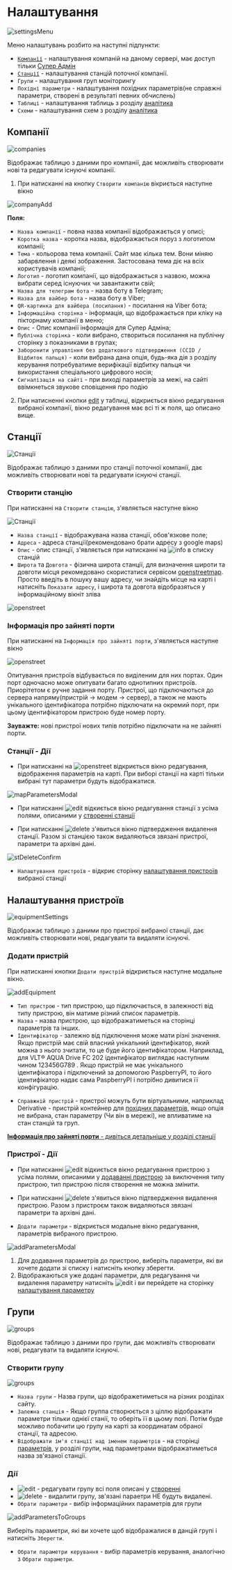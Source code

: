 # Налаштування

![settingsMenu](/img/settings/settingsMenu.png)

Меню налаштувань розбито на наступні підпункти:

* [`Компанії`](/settings/#_2) - налаштування компаній на даному сервері, має доступ тільки [Супер Адмін](/#_3)
* [`Станції`](/settings/#_2) - налаштування станцій поточної компанії.
* `Групи` - налаштування груп моніторингу
* `Похідні параметри` - налаштування похідних параметрів(не справжні параметри, створені в результаті певних обчислень)
* `Таблиці` - налаштування таблиць з розділу [аналітика](/analytics/#_3)
* `Схеми` - налаштування схем з розділу [аналітика](/analytics/#_5)

## Компанії

![companies](img/settings/companies.png)

Відображає таблицю з даними про компанії, дає можливіть створювати нові та редагувати існуючі компанії.

1. При натисканні на кнопку `Створити компанію` вікриється наступне вікно

![companyAdd](img/settings/companyAdd.png)

**Поля:**

* `Назва компанії` - повна назва компанії відображається у описі;
* `Коротка назва` - коротка назва, відображається поруз з логотипом компанії;
* `Тема` - кольорова тема компанії. Сайт має кілька тем. Вони міняю забарвлення і деякі зображення. Застосована тема діє на всіх користувачів компанії;
* `Логотип` - логотип компанії, що відображається з назвою, можна вибрати серед існуючих чи завантажити свій;
* `Назва для телеграм бота` - назва боту в Telegram;
* `Назва для вайбер бота` - назва боту в Viber;
* `QR-картинка для вайбера (посилання)` - посилання на Viber бота;
* `Інформаційна сторінка` - інформація, що відображається при кліку на пікторнаму компанії в меню;
* `Опис` - Опис компанії інформація для Супер Адміна;
* `Публічна сторінка` - коли вибрано, створиться посилання на публічну сторінку з показниками в групах;
* `Заборонити управління без додаткового підтвердження (CCID / Відбиток пальця)` - коли вибрана дана опція, будь-яка дія з розділу керування потребуватиме верифікації відбитку пальця чи використання спеціального цифрового носія;
* `Сигналізація на сайті` - при виході параметрів за межі, на сайті ввімкнеться звукове сповіщення про подію

2. При натисненні кнопки [edit](/img/common/edit.png) у таблиці, відкриється вікно редагування вибраної компанії, вікно редагування має всі ті ж поля, що описано вище.


## Станції

![Станції](/img/settings/stations.png)

Відображає таблицю з даними про станції поточної компанії, дає можливіть створювати нові та редагувати існуючі станції.

### Створити станцію

При натисканні на `Cтворити станцію`, з'являється наступне вікно

![Станції](/img/settings/addStationModal.png)

* `Назва станції` - відображувана назва станції, обов'язкове поле;
* `Адреса` - адреса станції(рекомендовано брати адресу з google maps)
* `Опис` - опис станції, з'являється при натисканні на ![info](/img/common/info.png) в списку станцій
* `Широта` та `Довгота` - фізична широта станції, для визначення широти та довготи місця рекомедовано скористатися сервісом [openstreetmap](https://www.openstreetmap.org/). Просто введіть в пошуку вашу адресу, чи знайдіть місце на карті і натисніть `Показати адресу`, і широта та довгота відобразяться у інформаційному вікніт зліва

![openstreet](/img/settings/openstreet.png)

### Інформація про зайняті порти

При натисканні на `Інформація про зайняті порти`, з'являється наступне вікно

![openstreet](/img/settings/portsModal.png)

Опитування пристроїв відбувається по виділеним для них портах. Один порт одночасно може опитувати багато однотипних пристроїв. Приорітетом є ручне задання порту. Пристрої, що підключаються до сервера напряму(пристрій -> модем -> сервер), а також не мають унікального ідентифікатора потрібно підключати на окремий порт, при цьому ідентифікатором пристрою буде номер порту. 

**Зауважте:** нові пристрої нових типів потрібно підключати на не зайняті порти.

### Станції - Дії

<!-- TODO: link -->
* При натисканні на ![openstreet](/img/settings/mapMarker.png) відкриється вікно редагування, відображення параметрів на карті.
При виборі станції на карті тільки вибрані тут параметри будуть відображатися.

![mapParametersModal](/img/settings/mapParametersModal.png)

* При натисканні ![edit](/img/common/edit.png) відкиється вікно редагування станції з усіма полями, описаними у [створенні станції](/settings/#_4)

* При натисканні ![delete](/img/common/delete.png) з'явиться вікно підтвердження видалення станції. Разом зі станцією також видаляються звязані пристрої, параметри та архівні дані.

![stDeleteConfirm](/img/settings/stDeleteConfirm.png)

* `Налаштування пристроїв` - відкриє сторінку [налаштування пристроїв](/settings/#_7) вибраної станції

## Налаштування пристроїв

![equipmentSettings](/img/settings/equipmentSettings.png)

Відображає таблицю з даними про пристрої вибраної станції, дає можливіть створювати нові, редагувати та видаляти існуючі.

### Додати пристрій

При натисканні кнопки `Додати пристрій` відкриється наступне модальне вікно.

![addEquipment](/img/settings/addEquipment.png)

* `Тип пристрою` - тип пристрою, що підключається, в залежності від типу пристрою, він матиме різний список параметрів.
* `Назва` - назва пристрою, що відображатиметься на сторінці параметрів та інших.
* `Ідентифікатор` - залежно від підключення може мати різні значення.
Якщо пристрій має свій власний унікальний ідентифікатор, який можна з нього зчитати, то це буде його ідентифікатором.
Наприклад, для VLT® AQUA Drive FC 202 ідентифікатор виглядає наступним чином 123456G789 .
Якщо пристрій не має унікального ідентифікатора і підключений за допомогою PaspberryPI, то його ідентифікатор надає сама PaspberryPI і потрібно дивитися її конфігурацію.
<!-- TODO: link -->
* `Справжній пристрій` - пристрої можуть бути віртуальними, наприклад Derivative - пристрій контейнер для [похідних параметрів](/), якщо опція не вибрана, стан параметру (Чи він в мережі), не впливатиме на стан станцій та груп.

[ **Інформація про зайняті порти** - дивіться детальніше у розділі станції](/settings/#_5)

### Пристрої - Дії 

* При натисканні ![edit](/img/common/edit.png) відкиється вікно редагування пристрою з усіма полями, описаними у [додаванні пристрою](/settings/#_7) за виключення типу пристрою, тип пристрою після створення не можна змінити.

* При натисканні ![delete](/img/common/delete.png) з'явиться вікно підтвердження видалення пристрою. Разом з пристроєм також видаляються звязані параметри та архівні дані.

* `Додати параметри` - відкриється модальне вікно редагування, параметрів вибраного пристрою.

![addParametersModal](/img/settings/addParametersModal.png)

1. Для додавання параметрів до пристрою, виберіть параметри, які ви хочете додати зі списку і натисніть кнопку зберегти.
2. Відображаються уже додані параметри, для редагування чи видалення параметру натисніть ![edit](/img/common/edit.png) і ви перейдете на сторінку [налаштування параметру](/parameters/#_4)

## Групи

![groups](/img/settings/groups.png)

Відображає таблицю з даними про групи, дає можливіть створювати нові, редагувати та видаляти існуючі.

### Cтворити групу

![groups](/img/settings/groupsAddModal.png)

* `Назва групи` - Назва групи, що відображетиметься на різних розділах сайту.
* `Залежна станція` - Якщо группа створюється з ціллю відображати параметри тільки однієї станії, то оберіть її в цьому полі. Потім буде можливо побачити цю групу на карті за координатам обраної станції, та адресою.
* `Відображати ім'я станції над іменем параметрів` - на сторінці [параметрів](/parameters), у розділі групи, над параметрами відображатиметься назва зв'язаної станції.

### Дії

* ![edit](/img/common/edit.png) - редагувати групу всі поля описані у [створенні](/settings/#c)
* ![delete](/img/common/delete.png) - видалити групу, зв'язані параетри НЕ будуть видалені.
* `Обрати параметри` - вибір інформаційних параметрів для групи

![addParametersToGroups](/img/settings/addParametersToGroups.png)

Виберіть параметри, які ви хочете щоб відображалися в данцій групі і натисніть `Зберегти`.

* `Обрати параметри керування` - вибір параметрів керування, аналогічно з `Обрати параметри`.